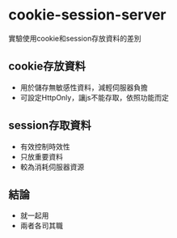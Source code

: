# cookie-session-server
實驗使用cookie和session存放資料的差別
## cookie存放資料
- 用於儲存無敏感性資料，減輕伺服器負擔
- 可設定HttpOnly，讓js不能存取，依照功能而定
## session存取資料
- 有效控制時效性
- 只放重要資料
- 較為消耗伺服器資源

## 結論
- 就一起用
- 兩者各司其職